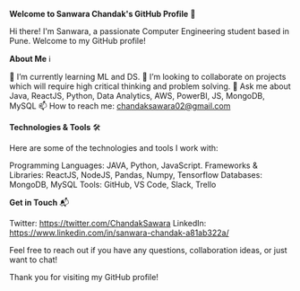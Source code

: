 **Welcome to Sanwara Chandak's GitHub Profile** 👋

Hi there! I'm Sanwara, a passionate Computer Engineering student based in Pune. Welcome to my GitHub profile!

**About Me** ℹ️

🌱 I’m currently learning ML and DS.
👯 I’m looking to collaborate on projects which will require high critical thinking and problem solving.
💬 Ask me about Java, ReactJS, Python, Data Analytics, AWS, PowerBI, JS, MongoDB, MySQL
📫 How to reach me: chandaksawara02@gmail.com

**Technologies & Tools** 🛠️

Here are some of the technologies and tools I work with:

Programming Languages: JAVA, Python, JavaScript.
Frameworks & Libraries: ReactJS, NodeJS, Pandas, Numpy, Tensorflow
Databases: MongoDB, MySQL
Tools: GitHub, VS Code, Slack, Trello

**Get in Touch** 📬

Twitter: https://twitter.com/ChandakSawara
LinkedIn: https://www.linkedin.com/in/sanwara-chandak-a81ab322a/

Feel free to reach out if you have any questions, collaboration ideas, or just want to chat!

Thank you for visiting my GitHub profile! 
